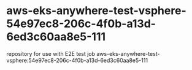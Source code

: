 # aws-eks-anywhere-test-vsphere-54e97ec8-206c-4f0b-a13d-6ed3c60aa8e5-111
repository for use with E2E test job aws-eks-anywhere-test-vsphere:54e97ec8-206c-4f0b-a13d-6ed3c60aa8e5-111
